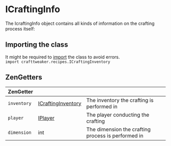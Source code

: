 # ICraftingInfo

The IcraftingInfo object contains all kinds of information on the crafting process itself:  

## Importing the class
It might be required to [import](/AdvancedFunctions/Import/) the class to avoid errors.  
`import crafttweaker.recipes.ICraftingInventory`

## ZenGetters

| ZenGetter   |                                                                    |                                                    |
|-------------|--------------------------------------------------------------------|----------------------------------------------------|
| `inventory` | [ICraftingInventory](/Vanilla/Recipes/Crafting/ICraftingInventory/) | The inventory the crafting is performed in         |
| `player`    | [IPlayer](/Vanilla/Players/IPlayer/)                                | The player conducting the crafting                 |
| `dimension` | int                                                                | The dimension the crafting process is performed in |